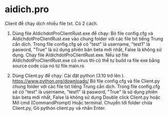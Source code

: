 # aidich.pro

Client để chạy dịch nhiều file txt. Có 2 cách.

1. Dùng file AIdichdotProClientRust.exe để chạy:
     Bỏ file config.cfg và AIdichdotProClientRust.exe vào chung folder với các file txt tiếng Trung cần dịch.
     Trong file config.cfg sẽ có "test" là username, "test1" là pasword, "True" là sử dụng phiên bản beta mới nhất, False là không sử dụng. Chạy file AIdichdotProClientRust.exe.
     Nếu sợ file AIdichdotProClientRust.exe có virus thì có thể tự build ra file exe bằng source code của nó từ file main.rs

3. Dùng Client.py để chạy:
     Cài đặt python (3.10 trở lên ). https://www.python.org/downloads/
     Bỏ file config.cfg và file Client.py chung folder với các file txt tiếng Trung cần dịch.
     Trong file config.cfg sẽ có "test" là username, "test1" là pasword, "True" là sử dụng phiên bản beta mới nhất, False là không sử dụng
     Double click Client.py hoặc Mở cmd (CommandPrompt) Hoặc terminal. Chuyển tới folder chứa Client.py, Gõ python client.py và nhấn Enter.
